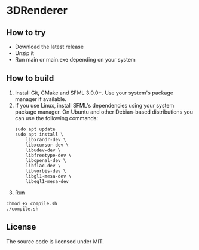 # 3DRenderer

## How to try
<!-- * Install Git, CMake and SFML 3.0.0+. Use your system's package manager if available. -->
* Download the latest release
* Unzip it
* Run main or main.exe depending on your system

## How to build

1. Install Git, CMake and SFML 3.0.0+. Use your system's package manager if available.
1. If you use Linux, install SFML's dependencies using your system package manager. On Ubuntu and other Debian-based distributions you can use the following commands:
    ```
    sudo apt update
    sudo apt install \
        libxrandr-dev \
        libxcursor-dev \
        libudev-dev \
        libfreetype-dev \
        libopenal-dev \
        libflac-dev \
        libvorbis-dev \
        libgl1-mesa-dev \
        libegl1-mesa-dev
    ```
1. Run 
```
chmod +x compile.sh
./compile.sh
```

## License

The source code is licensed under MIT.

